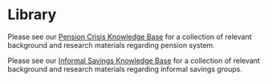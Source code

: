 # Library

Please see our [Pension Crisis Knowledge Base](https://airtable.com/shrrKv18TLgDZCnMp) for a collection of relevant background and research materials regarding pension system.

Please see our [Informal Savings Knowledge Base](https://airtable.com/shrtSK8Uc2PweuEwk) for a collection of relevant background and research materials regarding informal savings groups.
